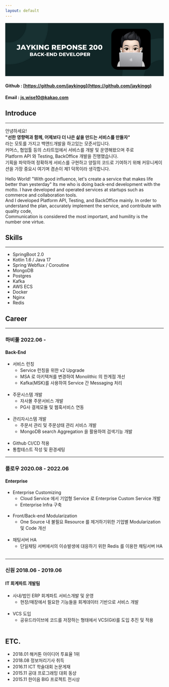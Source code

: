 ```yaml
---
layout: default
---
```


![Banner](assets/Jayking_reponse_200.png)
#### Github : [https://github.com/jaykingg](https://github.com/jaykingg)
#### Email  : js.wise10@kakao.com

## Introduce
***
안녕하세요!   
**"선한 영향력과 함께, 어제보다 더 나은 삶을 만드는 서비스를 만들자"**   
라는 모토를 가지고 백앤드개발을 하고있는 모준서입니다.   
커머스, 협업툴 등의 스타트업에서 서비스를 개발 및 운영해왔으며 주로    
Platform API 와 Testing, BackOffice 개발을 진행했습니다.   
기획을 파악하여 정확하게 서비스를 구현하고 양질의 코드로 기여하기 위해 커뮤니케이션을 가장 중요시 여기며 겸손이 제1 덕목이라 생각합니다.

Hello World!
"With good influence, let's create a service that makes life better than yesterday"
Its me who is doing back-end development with the motto.
I have developed and operated services at startups such as commerce and collaboration tools.    
And I developed Platform API, Testing, and BackOffice mainly.
In order to understand the plan, accurately implement the service, and contribute with quality code,    
Communication is considered the most important, and humility is the number one virtue.


## Skills
***
 * SpringBoot 2.0
 * Kotlin 1.6 / Java 17
 * Spring Webflux / Coroutine
 * MongoDB
 * Postgres
 * Kafka
 * AWS ECS
 * Docker
 * Nginx
 * Redis

## Career
***
### 하비풀 2022.06 -
#### Back-End 
* 서비스 런칭
  * Service 런칭을 위한 v2 Upgrade 
  * MSA 로 아키텍쳐를 변경하여 Monolithic 의 한계점 개선 
  * Kafka(MSK)를 사용하여 Service 간 Messaging 처리
  <br></br>
* 주문시스템 개발
  * 자사몰 주문서비스 개발
  * PG사 결제모듈 및 웹훅서비스 연동
<br></br>
* 관리자시스템 개발
  * 주문서 관리 및 주문상태 관리 서비스 개발
  * MongoDB search Aggregation 을 활용하여 검색기능 개발
<br></br>
* Github CI/CD 적용
* 통합테스트 작성 및 환경세팅

***
### 플로우 2020.08 - 2022.06
#### Enterprise
* Enterprise Customizing
  * Cloud Service 에서 기업형 Service 로 Enterprise Custom Service 개발
  * Enterprise Infra 구축<br></br>
* Front/Back-end Modularization
  * One Source 내 불필요 Resource 를 제거하기위한 기업별 Modularization 및 Code 개선<br></br> 
* 채팅서버 HA
  * 단일채팅 서버에서의 이슈발생에 대응하기 위한 Redis 를 이용한 채팅서버 HA<br></br>

***
### 신원 2018.06 - 2019.06
#### IT 회계파트 개발팀
* 사내/법인 ERP 회계파트 서비스개발 및 운영
  * 현장/매장에서 필요한 기능들을 회계데이터 기반으로 서비스 개발<br></br>
* VCS 도입
  * 공유드라이브에 코드를 저장하는 형태에서 VCS(Git)를 도입 추진 및 적용<br></br>


## ETC.
* 2018.01 해커톤 아이디어 투표율 1위
* 2018.08 정보처리기사 취득
* 2016.11 ICT 학술대회 논문게재
* 2015.11 공대 프로그래밍 대회 동상
* 2015.11 한이음 BIG 프로젝트 전시상
